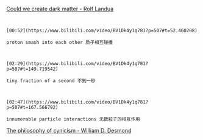 [Could we create dark matter - Rolf Landua](https://www.bilibili.com/video/BV1Dk4y1q781?p=507)

```ad-note


[00:52](https://www.bilibili.com/video/BV1Dk4y1q781?p=507#t=52.460208)

proton smash into each other 质子相互碰撞

```

```ad-note


[02:29](https://www.bilibili.com/video/BV1Dk4y1q781?p=507#t=149.719542)

tiny fraction of a second 不到一秒

```

```ad-note


[02:47](https://www.bilibili.com/video/BV1Dk4y1q781?p=507#t=167.566792)

innumerable particle interactions 无数粒子的相互作用

```

[The philosophy of cynicism - William D. Desmond](https://www.bilibili.com/video/BV1Dk4y1q781?p=508)